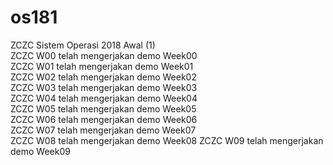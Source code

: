 # os181
ZCZC Sistem Operasi 2018 Awal (1)  
ZCZC W00 telah mengerjakan demo Week00   
ZCZC W01 telah mengerjakan demo Week01  
ZCZC W02 telah mengerjakan demo Week02  
ZCZC W03 telah mengerjakan demo Week03  
ZCZC W04 telah mengerjakan demo Week04  
ZCZC W05 telah mengerjakan demo Week05  
ZCZC W06 telah mengerjakan demo Week06  
ZCZC W07 telah mengerjakan demo Week07  
ZCZC W08 telah mengerjakan demo Week08
ZCZC W09 telah mengerjakan demo Week09


